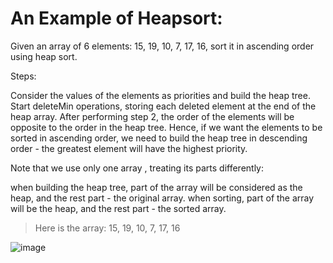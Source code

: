 # An Example of Heapsort:

Given an array of 6 elements: 15, 19, 10, 7, 17, 16, sort it in ascending order using heap sort.

Steps:

Consider the values of the elements as priorities and build the heap tree.
Start deleteMin operations, storing each deleted element at the end of the heap array.
After performing step 2, the order of the elements will be opposite to the order in the heap tree. 
Hence, if we want the elements to be sorted in ascending order, we need to build the heap tree 
in descending order - the greatest element will have the highest priority.

Note that we use only one array , treating its parts differently:

when building the heap tree, part of the array will be considered as the heap, 
and the rest part - the original array.
when sorting, part of the array will be the heap, and the rest part - the sorted array.

> Here is the array: 15, 19, 10, 7, 17, 16

![image](https://user-images.githubusercontent.com/47218880/52725984-d9035a00-2f77-11e9-83b7-13431de70c5e.png)



